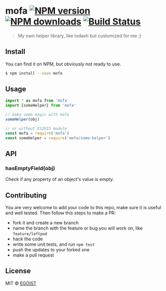 # mofa [![NPM version](https://img.shields.io/npm/v/mofa.svg)](https://npmjs.com/package/mofa) [![NPM downloads](https://img.shields.io/npm/dm/mofa.svg)](https://npmjs.com/package/mofa) [![Build Status](https://img.shields.io/circleci/project/egoist/mofa/master.svg)](https://circleci.com/gh/egoist/mofa)

> My own helper library, like lodash but customized for me ;)

## Install

You can find it on NPM, but obviously not ready to use.

```bash
$ npm install --save mofa
```

## Usage

```js
import * as mofa from 'mofa'
import {someHelper} from 'mofa'

// make some magic with mofa
someHelper(obj)

// or without ES2015 module
const mofa = require('mofa')
const someHelper = require('mofa/some-helper')
```

## API

### hasEmptyField(obj)

Check if any property of an object's value is empty.

## Contributing

You are very welcome to add your code to this repo, make sure it is useful and well tested. Then follow this steps to make a PR:

- fork it and create a new branch
- name the branch with the feature or bug you will work on, like `feature/leftpad`
- hack the code
- write some unit tests, and run `npm test`
- push the updates to your forked one
- make a pull request

## License

MIT © [EGOIST](https://github.com/egoist)
